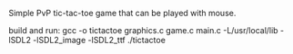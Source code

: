 Simple PvP tic-tac-toe game that can be played with mouse.



build and run:
gcc -o tictactoe graphics.c game.c main.c -L/usr/local/lib -lSDL2 -lSDL2_image -lSDL2_ttf
./tictactoe
